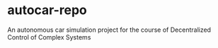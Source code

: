 # autocar-repo
An autonomous car simulation project for the course of Decentralized Control of Complex Systems
